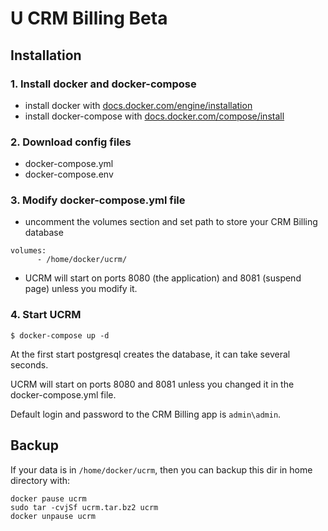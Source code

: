 # U CRM Billing Beta

## Installation

### 1. Install docker and docker-compose

- install docker with [docs.docker.com/engine/installation](https://docs.docker.com/engine/installation/)
- install docker-compose with [docs.docker.com/compose/install](https://docs.docker.com/compose/install/)

### 2. Download config files 
- docker-compose.yml
- docker-compose.env

### 3. Modify docker-compose.yml file
- uncomment the volumes section and set path to store your CRM Billing database
```
volumes:
      - /home/docker/ucrm/
```
- UCRM will start on ports 8080 (the application) and 8081 (suspend page) unless you modify it.

### 4. Start UCRM
```
$ docker-compose up -d
```

At the first start postgresql creates the database, it can take several seconds.

UCRM will start on ports 8080 and 8081 unless you changed it in the docker-compose.yml file.

Default login and password to the CRM Billing app is `admin\admin`.


## Backup

If your data is in `/home/docker/ucrm`, then you can backup this dir in home directory with:
```
docker pause ucrm
sudo tar -cvjSf ucrm.tar.bz2 ucrm
docker unpause ucrm
```
